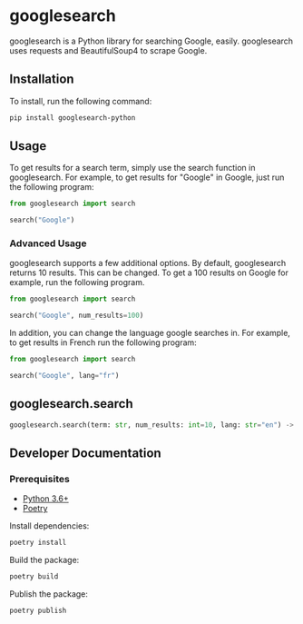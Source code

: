 # googlesearch

googlesearch is a Python library for searching Google, easily. googlesearch uses requests and BeautifulSoup4 to scrape Google.

## Installation

To install, run the following command:

```sh
pip install googlesearch-python
```

## Usage

To get results for a search term, simply use the search function in googlesearch. For example, to get results for "Google" in Google, just run the following program:

```python
from googlesearch import search

search("Google")
```

### Advanced Usage

googlesearch supports a few additional options. By default, googlesearch returns 10 results. This can be changed. To get a 100 results on Google for example, run the following program.

```python
from googlesearch import search

search("Google", num_results=100)
```

In addition, you can change the language google searches in. For example, to get results in French run the following program:

```python
from googlesearch import search

search("Google", lang="fr")
```

## googlesearch.search

```python
googlesearch.search(term: str, num_results: int=10, lang: str="en") -> list
```

## Developer Documentation

### Prerequisites

- [Python 3.6+](https://www.python.org/downloads/)
- [Poetry](https://python-poetry.org/docs/)

Install dependencies:

```sh
poetry install
```

Build the package:

```sh
poetry build
```

Publish the package:

```sh
poetry publish
```
